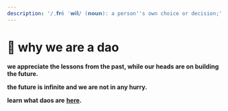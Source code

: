 ```yaml
---
description: '/ˌ𝗳𝗿ē ˈ𝘄𝗶𝗹/ (𝗻𝗼𝘂𝗻): a person''s own choice or decision;'
---
```


# 🤍 why we are a dao







**we appreciate the lessons from the past, while our heads are on building the future.**&#x20;

**the future is infinite and we are not in any hurry.**&#x20;

**learn what daos are** [**here**](../open-source/web3-and-daos.md)**.**





